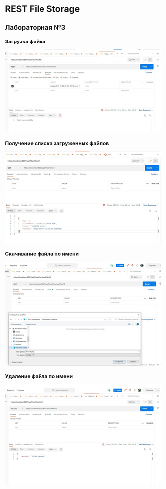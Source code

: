 # REST File Storage
## Лабораторная №3
### Загрузка файла
![POSTadd](/screens/postadd.jpg)
### Получение списка загруженных файлов
![GETall](/screens/getall.jpg)
### Скачивание файла по имени
![getdownload](/screens/getdownload.jpg)
### Удаление файла по имени
![delete](/screens/delete.jpg)
